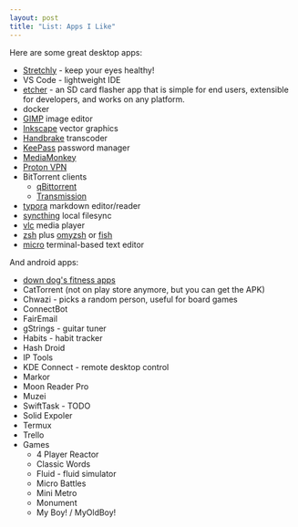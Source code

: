 ```yaml
---
layout: post
title: "List: Apps I Like"
---
```


Here are some great desktop apps:

- [Stretchly](https://hovancik.net/stretchly/) - keep your eyes healthy!
- VS Code - lightweight IDE
- [etcher](https://www.balena.io/etcher/) - an SD card flasher app that is simple for end users, extensible for developers, and works on any platform.
- docker
- [GIMP](https://www.gimp.org/) image editor
- [Inkscape](https://inkscape.org/) vector graphics
- [Handbrake](https://handbrake.fr/) transcoder
- [KeePass](https://keepass.info/) password manager
- [MediaMonkey](https://www.mediamonkey.com/)
- [Proton VPN](https://protonvpn.com/)
- BitTorrent clients
  - [qBittorrent](https://www.qbittorrent.org/)
  - [Transmission](https://transmissionbt.com/)
- [typora](https://typora.io/) markdown editor/reader
- [syncthing](https://syncthing.net/) local filesync
- [vlc](https://www.videolan.org/vlc/index.html) media player
- [zsh](https://www.zsh.org/) plus [omyzsh](https://ohmyz.sh/) or [fish](https://fishshell.com/)
- [micro](https://github.com/zyedidia/micro) terminal-based text editor

And android apps:

- [down dog's fitness apps](https://www.downdogapp.com/)
- CatTorrent (not on play store anymore, but you can get the APK)
- Chwazi - picks a random person, useful for board games
- ConnectBot
- FairEmail
- gStrings - guitar tuner
- Habits - habit tracker
- Hash Droid
- IP Tools
- KDE Connect - remote desktop control
- Markor
- Moon Reader Pro
- Muzei
- SwiftTask - TODO
- Solid Expoler
- Termux
- Trello
- Games
  - 4 Player Reactor
  - Classic Words
  - Fluid - fluid simulator
  - Micro Battles
  - Mini Metro
  - Monument
  - My Boy! / MyOldBoy!
